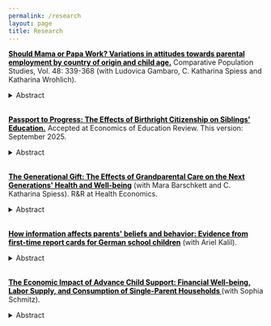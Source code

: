```yaml
---
permalink: /research
layout: page
title: Research
---
```


**<a href="https://www.comparativepopulationstudies.de/index.php/CPoS/article/view/578" style="color:black; text-decoration: underline;" target="_blank" > Should Mama or Papa Work? Variations in attitudes towards parental employment by country of origin and child age.</a>** Comparative Population Studies, Vol. 48: 339-368 (with Ludovica Gambaro, C. Katharina Spiess and Katharina Wrohlich).

<details>
    <summary>Abstract</summary>
Employment among mothers has been rising in recent decades, although mothers of young children often work fewer hours than other women do. Parallel to this trend, approval of maternal employment has increased, albeit not evenly across groups. However, differences in attitudes remain unexplored despite their importance for better understanding mothers’ labour market behaviour. Meanwhile, the employment of fathers has remained stable and attitudes towards paternal employment do not differ as much as attitudes towards maternal employment do between socio-economic groups.
This paper examines attitudes towards maternal and paternal employment. It focuses on Germany, drawing on data from the German Family Demography Panel Study (FReDA). The survey explicitly asks whether mothers and fathers should be in paid work, work part-time or full-time, presenting respondents with fictional family profiles that vary the youngest child’s age. Unlike previous studies, the analysis compares the views of respondents with different origins: West Germany, East Germany, immigrants from different world regions, and second-generation migrants in West Germany.
The results highlight remarkable differences between respondents from West and East Germany, with the former group displaying strong approval for part-time employment among mothers and fathers of very young children and the latter group reporting higher approval for full-time employment. Immigrant groups are far from homogenous, holding different attitudes depending on their region of origin. Taken together, the results offer a nuanced picture of attitudes towards maternal and paternal employment. We discuss these findings in relation to labour markets participation in Germany.
</details>

<br/>

**<a href="assets/Passport_to_Progress_September_2025.pdf" style="color:black; text-decoration: underline;" target="_blank" > Passport to Progress: The Effects of Birthright Citizenship on Siblings’ Education.</a>** Accepted at Economics of Education Review. This version: September 2025.

<details>
    <summary>Abstract</summary>
This paper analyzes family spillovers of birthright citizenship in Germany. By using difference-in-differences and event study methodologies on large-scale survey datasets, I examine the direct impact of citizenship on immigrant children and its spillover effects on the educational achievements of their older siblings who were born before the reform. The findings reveal educational benefits for immigrant children, and positive spillover effects on their older siblings' academic achievements. Children are 13 percentage points more likely, and their older siblings are 6 percentage points more likely, to complete secondary school with the highest degree. The spillovers can be attributed to a considerable increase in parental investments in the siblings' education and increased naturalization of parents and older siblings. Consequently, this study suggests that previous evaluations of citizenship have underestimated its benefits.
</details>

<br/>

**<a href="assets/Grandparents_April2025.pdf" style="color:black; text-decoration: underline;" target="_blank" > The Generational Gift: The Effects of Grandparental Care on the Next Generations' Health and Well-being</a>** (with Mara Barschkett and C. Katharina Spiess). R&R at Health Economics. 

<details>
    <summary>Abstract</summary>
Health and well-being in the family context can be affected by care giving arrangements. Following parental care and daycare, grandparents are the third most important care givers for children in many Western societies. Despite the relevance of grandparental care, there is little evidence on the causal effects of this care mode on the next generations' health and well-being. In this paper, we fill this gap by investigating the causal impact of regular grandparental care on the self-reported health and (domain-specific) satisfaction of both parents and children. To do so, we exploit geographic distance to grandparents as a source of arguably exogenous variation and use representative German panel data for families with children under the age of eleven. Our results suggest positive effects on parental satisfaction with the child care situation, as well as mothers' satisfaction with their leisure time. However, we also find negative effects on children's health, particularly for elementary school aged children and for boys. 
</details>

<br/>

**<a href="https://papers.ssrn.com/sol3/papers.cfm?abstract_id=5219857" style="color:black; text-decoration: underline;" target="_blank" > How information affects parents' beliefs and behavior: Evidence from first-time report cards for German school children</a>** (with Ariel Kalil).

<details>
    <summary>Abstract</summary>
Most parents overestimate their children's skills and performance in school. As parental misperceptions are more frequently found in less-advantaged families, they can exacerbate educational inequality, since parents' beliefs about their children's current performance influence their investments in their children's skill development. This paper capitalizes on exogenous variation in report card distribution across federal states in Germany to examine whether information from teachers regarding a child's performance affects parental beliefs and behavior and if so how this differs by subject and group. Our findings indicate that school information boosts parents' behavioral investments in child skill-building while having a limited impact on their beliefs. This finding suggests that receiving information from schools can be valuable as it reinforces the importance of educational activities for parents. We further find that numerical information treatments are more impactful than verbal treatments, that subsequent treatments are less potent than the initial treatment, and that school information only boosts parental investment when teachers hold accurate beliefs about children's skills.
</details>

<br/>

**<a style="color:black; text-decoration: underline;" target="_blank" > The Economic Impact of Advance Child Support: Financial Well-being, Labor Supply, and Consumption of Single-Parent Households </a>** (with Sophia Schmitz).

<details>
    <summary>Abstract</summary>
About one in five children across OECD countries lives in single-parent households, many of which receive no financial support from the non-resident parent. To address this, several countries have introduced public advance child support schemes. This paper investigates the impact of such payments on the financial well-being, labor supply decisions, and household spending patterns of single-parent families, drawing on a major reform to Germany’s advance child support program that substantially expanded both benefit duration and eligibility in 2017. Using representative data from the German Microcensus and the Income and Expenditure Survey, we find  these payments to improve families’ financial situations without crowding out private child support. Since eligibility was tied to economic independence of single-parent households, the reform also led to a decrease in the probability of receiving welfare benefits, which appears to be driven by exits from welfare due to increases in labor supply at the intensive rather than the extensive margin. We also find changes in expenditure patterns of affected families, with increased spending on food and beverages as well as goods related to the human capital development and well-being of children.
</details>



